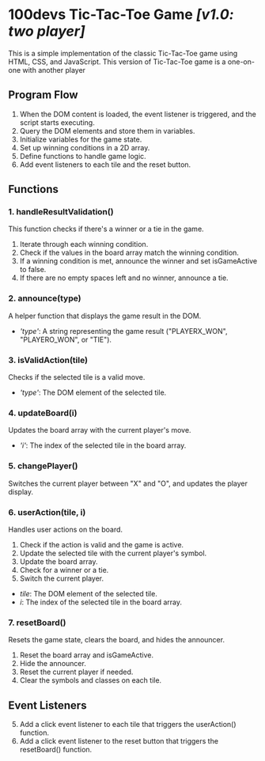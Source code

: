 # 100devs Tic-Tac-Toe Game _[v1.0: two player]_

This is a simple implementation of the classic Tic-Tac-Toe game using HTML, CSS, and JavaScript. This version of Tic-Tac-Toe game is a one-on-one with another player

## Program Flow

1. When the DOM content is loaded, the event listener is triggered, and the script starts executing.
2. Query the DOM elements and store them in variables.
3. Initialize variables for the game state.
4. Set up winning conditions in a 2D array.
5. Define functions to handle game logic.
6. Add event listeners to each tile and the reset button.

## Functions

### 1. handleResultValidation()

This function checks if there's a winner or a tie in the game.

1. Iterate through each winning condition.
2. Check if the values in the board array match the winning condition.
3. If a winning condition is met, announce the winner and set isGameActive to false.
4. If there are no empty spaces left and no winner, announce a tie.

### 2. announce(type)

A helper function that displays the game result in the DOM.

- _'type'_: A string representing the game result ("PLAYERX_WON", "PLAYERO_WON", or "TIE").

### 3. isValidAction(tile)

Checks if the selected tile is a valid move.

- _'type'_: The DOM element of the selected tile.

### 4. updateBoard(i)

Updates the board array with the current player's move.

- _'i'_: The index of the selected tile in the board array.

### 5. changePlayer()

Switches the current player between "X" and "O", and updates the player display.

### 6. userAction(tile, i)

Handles user actions on the board.

1. Check if the action is valid and the game is active.
2. Update the selected tile with the current player's symbol.
3. Update the board array.
4. Check for a winner or a tie.
5. Switch the current player.

- _tile_: The DOM element of the selected tile.
- _i_: The index of the selected tile in the board array.

### 7. resetBoard()

Resets the game state, clears the board, and hides the announcer.

1. Reset the board array and isGameActive.
2. Hide the announcer.
3. Reset the current player if needed.
4. Clear the symbols and classes on each tile.

## Event Listeners

5. Add a click event listener to each tile that triggers the userAction() function.
6. Add a click event listener to the reset button that triggers the resetBoard() function.
